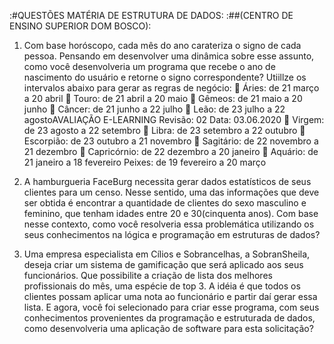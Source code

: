 :#QUESTÕES MATÉRIA DE ESTRUTURA DE DADOS:
:##(CENTRO DE ENSINO SUPERIOR DOM BOSCO):

1) Com base horóscopo, cada mês do ano carateriza o signo de cada pessoa. Pensando em
    desenvolver uma dinâmica sobre esse assunto, como você desenvolveria um programa que
    recebe o ano de nascimento do usuário e retorne o signo correspondente?
    Utiillze os intervalos abaixo para gerar as regras de negócio:
     Áries: de 21 março a 20 abril
     Touro: de 21 abril a 20 maio
     Gêmeos: de 21 maio a 20 junho
     Câncer: de 21 junho a 22 julho
     Leão: de 23 julho a 22 agostoAVALIAÇÃO E-LEARNING
    Revisão: 02 Data: 03.06.2020
     Virgem: de 23 agosto a 22 setembro
     Libra: de 23 setembro a 22 outubro
     Escorpião: de 23 outubro a 21 novembro
     Sagitário: de 22 novembro a 21 dezembro
     Capricórnio: de 22 dezembro a 20 janeiro
     Aquário: de 21 janeiro a 18 fevereiro
    Peixes: de 19 fevereiro a 20 março

2)  A hamburgueria FaceBurg necessita gerar dados estatísticos de seus clientes para um censo.
Nesse sentido, uma das informações que deve ser obtida é encontrar a quantidade de clientes do
sexo masculino e feminino, que tenham idades entre 20 e 30(cinquenta anos). Com base nesse
contexto, como você resolveria essa problemática utilizando os seus conhecimentos na lógica e
programação em estruturas de dados?

3) Uma empresa especialista em Cílios e Sobrancelhas, a SobranSheila, deseja criar um sistema de
gamificação que será aplicado aos seus funcionários. Que possibilite a criação de lista dos
melhores profissionais do mês, uma espécie de top 3. A idéia é que todos os clientes possam
aplicar uma nota ao funcionário e partir daí gerar essa lista. E agora, você foi selecionado para
criar esse programa, com seus conhecimentos provenientes da programação e estruturada de
dados, como desenvolveria uma aplicação de software para esta solicitação?